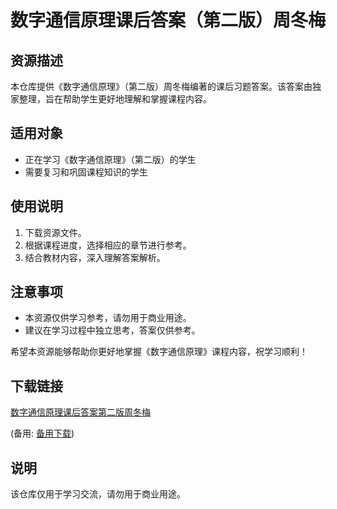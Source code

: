 # 数字通信原理课后答案（第二版）周冬梅

## 资源描述
本仓库提供《数字通信原理》（第二版）周冬梅编著的课后习题答案。该答案由独家整理，旨在帮助学生更好地理解和掌握课程内容。

## 适用对象
- 正在学习《数字通信原理》（第二版）的学生
- 需要复习和巩固课程知识的学生

## 使用说明
1. 下载资源文件。
2. 根据课程进度，选择相应的章节进行参考。
3. 结合教材内容，深入理解答案解析。

## 注意事项
- 本资源仅供学习参考，请勿用于商业用途。
- 建议在学习过程中独立思考，答案仅供参考。

希望本资源能够帮助你更好地掌握《数字通信原理》课程内容，祝学习顺利！

## 下载链接
[数字通信原理课后答案第二版周冬梅](https://pan.quark.cn/s/3138ddb8366b) 

(备用: [备用下载](https://pan.baidu.com/s/1rcLwBICORH8PtR0L_OGudw?pwd=1234))

## 说明

该仓库仅用于学习交流，请勿用于商业用途。
